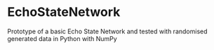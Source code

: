 # EchoStateNetwork
Prototype of a basic Echo State Network and tested with randomised generated data in Python with NumPy
